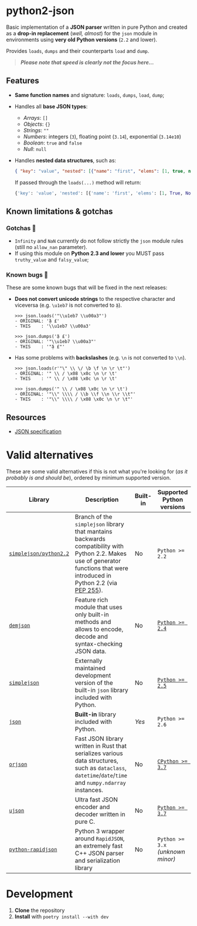 # python2-json
Basic implementation of a **JSON parser** written in pure Python and created as a **drop-in replacement** (_well, almost_) for the `json` module in environments using **very old Python versions** (`2.2` and lower).

Provides `loads`, `dumps` and their counterparts `load` and `dump`.

> **_Please note that speed is clearly not the focus here..._** 

## Features
- **Same function names** and signature: `loads`, `dumps`, `load`, `dump`;
- Handles all **base JSON types**:
  - _Arrays_: `[]`
  - _Objects_: `{}`
  - _Strings_: `""`
  - _Numbers_: integers (`3`), floating point (`3.14`), exponential (`3.14e10`)
  - _Boolean_: `true` and `false`
  - _Null_: `null`
- Handles **nested data structures**, such as:
	```json
	{ "key": "value", "nested": [{"name": "first", "elems": [1, true, null]}] }
	```

	If passed through the `loads(...)` method will return:
	```python
	{'key': 'value', 'nested': [{'name': 'first', 'elems': [1, True, None]}]}
	```


## Known limitations & gotchas 
### Gotchas 👀
- `Infinity` and `NaN` currently do not follow strictly the `json` module rules (still no `allow_nan` parameter).
- If using this module on **Python 2.3 and lower** you MUST pass `truthy_value` and `falsy_value`;

### Known bugs 🐛
These are some known bugs that will be fixed in the next releases:
- **Does not convert unicode strings** to the respective character and viceversa (e.g. `\u1eb7` is not converted to `ặ`).
	```
	>>> json.loads('"\\u1eb7 \\u00a3"')
	- ORIGINAL: 'ặ £'
	- THIS    : '\\u1eb7 \\u00a3'

	>>> json.dumps('ặ £')
	- ORIGINAL: '"\\u1eb7 \\u00a3"'
	- THIS    : '"ặ £"'
	```

- Has some problems with **backslashes** (e.g. `\n` is not converted to `\\n`).
	```
	>>> json.loads(r'"\" \\ \/ \b \f \n \r \t"')
	- ORIGINAL: '" \\ / \x08 \x0c \n \r \t'
	- THIS    : '" \\ / \x08 \x0c \n \r \t'

	>>> json.dumps('" \\ / \x08 \x0c \n \r \t')
	- ORIGINAL: '"\\" \\\\ / \\b \\f \\n \\r \\t"'
	- THIS    : '"\\" \\\\ / \x08 \x0c \n \r \t"'
	```



## Resources
- [JSON specification](https://www.json.org/json-en.html)

# Valid alternatives
These are some valid alternatives if this is not what you're looking for (_as it probably is and should be_), ordered by minimum supported version.

<table>
	<thead>
		<tr>
			<th>Library</th>
			<th>Description</th>
			<th>Built-in</th>
			<th>Supported Python versions</th>
		</tr>
	</thead>
	<tbody>
		<tr>
			<td>
				<code><a href="https://github.com/simplejson/simplejson/tree/python2.2">simplejson/python2.2</a></code>
			</td>
			<td>
				Branch of the <code>simplejson</code> library that mantains backwards compatibility with Python 2.2.
				Makes use of generator functions that were introduced in Python 2.2 (via <a href="https://peps.python.org/pep-0255/">PEP 255</a>).
			</td>
			<td>
				No
			</td>
			<td>
				<code>Python >= 2.2</code>
			</td>
		</tr>
		<tr>
			<td>
				<code><a href="https://github.com/dmeranda/demjson">demjson</a></code>
			</td>
			<td>
				Feature rich module that uses only built-in methods and allows to encode, decode and syntax-checking JSON data.
			</td>
			<td>
				No
			</td>
			<td>
				<a href="https://github.com/dmeranda/demjson/blob/5bc65974e7141746acc88c581f5d2dfb8ea14064/docs/INSTALL.txt#L8-L10"><code>Python >= 2.4</code></a>
			</td>
		</tr>
		<tr>
			<td>
				<code><a href="https://github.com/simplejson/simplejson">simplejson</a></code>
			</td>
			<td>
				Externally maintained development version of the built-in <code>json</code> library included with Python.
			</td>
			<td>
				No
			</td>
			<td>
				<a href="https://github.com/simplejson/simplejson/blob/9559fc756deaf20b6bae961b58c5289d8582c8b7/README.rst?plain=1#L4-L6"><code>Python >= 2.5</code></a>
			</td>
		</tr>
		<tr>
			<td>
				<code><a href="https://docs.python.org/3/library/json.html">json</a></code>
			</td>
			<td>
				<b>Built-in</b> library included with Python.
			</td>
			<td>
				<i>Yes</i>
			</td>
			<td>
				<code>Python >= 2.6</code>
			</td>
		</tr>
		<tr>
			<td>
				<code><a href="https://github.com/ijl/orjson">orjson</a></code>
			</td>
			<td>
				Fast JSON library written in Rust that serializes various data structures, such as <code>dataclass</code>, <code>datetime</code>/<code>date</code>/<code>time</code> and <code>numpy.ndarray</code> instances.
			</td>
			<td>
				No
			</td>
			<td>
				<a href="https://github.com/ijl/orjson/blob/a60506c77e7051774dddd86bb8c12ec4a79223d5/README.md?plain=1#L35"><code>CPython >= 3.7</code></a>
			</td>
		</tr>
		<tr>
			<td>
				<code><a href="https://github.com/ultrajson/ultrajson">ujson</a></code>
			</td>
			<td>
				Ultra fast JSON encoder and decoder written in pure C.
			</td>
			<td>
				No
			</td>
			<td>
				<a href="https://github.com/ultrajson/ultrajson/blob/6035e09077e6bd3e8e3e91162bb1232507967735/README.md?plain=1#L11-L12"><code>Python >= 3.7</code></a>
			</td>
		</tr>
		<tr>
			<td>
				<code><a href="[https](https://github.com/python-rapidjson/python-rapidjson)">python-rapidjson</a></code>
			</td>
			<td>
				Python 3 wrapper around <code>RapidJSON</code>, an extremely fast C++ JSON parser and serialization library
			</td>
			<td>
				No
			</td>
			<td>
				<code>Python >= 3.x</code><br><i>(unknown minor)</i>
			</td>
		</tr>
	</tbody>
</table>


# Development
1. **Clone** the repository
2. **Install** with `poetry install --with dev`